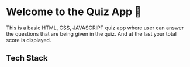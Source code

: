 # Welcome to the Quiz App 🤔

This is a basic HTML, CSS, JAVASCRIPT quiz app where user can answer the questions that are being given in the quiz. And at the last your total score is displayed.

## Tech Stack
